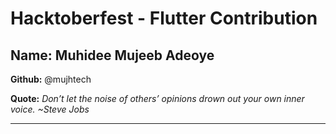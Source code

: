 # Hacktoberfest - Flutter Contribution

## Name: Muhidee Mujeeb Adeoye

**Github:** @mujhtech

**Quote:** *Don’t let the noise of others’ opinions drown out your own inner voice. ~Steve Jobs*

---